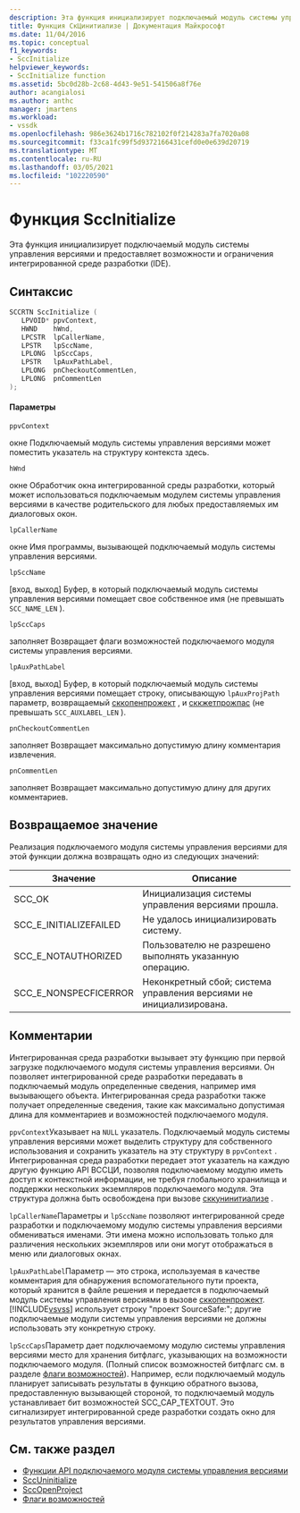 ```yaml
---
description: Эта функция инициализирует подключаемый модуль системы управления версиями и предоставляет возможности и ограничения интегрированной среде разработки (IDE).
title: Функция СкЦинитиализе | Документация Майкрософт
ms.date: 11/04/2016
ms.topic: conceptual
f1_keywords:
- SccInitialize
helpviewer_keywords:
- SccInitialize function
ms.assetid: 5bc0d28b-2c68-4d43-9e51-541506a8f76e
author: acangialosi
ms.author: anthc
manager: jmartens
ms.workload:
- vssdk
ms.openlocfilehash: 986e3624b1716c782102f0f214283a7fa7020a08
ms.sourcegitcommit: f33ca1fc99f5d9372166431cefd0e0e639d20719
ms.translationtype: MT
ms.contentlocale: ru-RU
ms.lasthandoff: 03/05/2021
ms.locfileid: "102220590"
---
```

# <a name="sccinitialize-function"></a>Функция SccInitialize
Эта функция инициализирует подключаемый модуль системы управления версиями и предоставляет возможности и ограничения интегрированной среде разработки (IDE).

## <a name="syntax"></a>Синтаксис

```cpp
SCCRTN SccInitialize (
   LPVOID* ppvContext,
   HWND    hWnd,
   LPCSTR  lpCallerName,
   LPSTR   lpSccName,
   LPLONG  lpSccCaps,
   LPSTR   lpAuxPathLabel,
   LPLONG  pnCheckoutCommentLen,
   LPLONG  pnCommentLen
);
```

#### <a name="parameters"></a>Параметры
 `ppvContext`

окне Подключаемый модуль системы управления версиями может поместить указатель на структуру контекста здесь.

 `hWnd`

окне Обработчик окна интегрированной среды разработки, который может использоваться подключаемым модулем системы управления версиями в качестве родительского для любых предоставляемых им диалоговых окон.

 `lpCallerName`

окне Имя программы, вызывающей подключаемый модуль системы управления версиями.

 `lpSccName`

[вход, выход] Буфер, в который подключаемый модуль системы управления версиями помещает свое собственное имя (не превышать `SCC_NAME_LEN` ).

 `lpSccCaps`

заполняет Возвращает флаги возможностей подключаемого модуля системы управления версиями.

 `lpAuxPathLabel`

[вход, выход] Буфер, в который подключаемый модуль системы управления версиями помещает строку, описывающую `lpAuxProjPath` параметр, возвращаемый [сккопенпрожект](../extensibility/sccopenproject-function.md) , и [сккжетпрожпас](../extensibility/sccgetprojpath-function.md) (не превышать `SCC_AUXLABEL_LEN` ).

 `pnCheckoutCommentLen`

заполняет Возвращает максимально допустимую длину комментария извлечения.

 `pnCommentLen`

заполняет Возвращает максимально допустимую длину для других комментариев.

## <a name="return-value"></a>Возвращаемое значение
 Реализация подключаемого модуля системы управления версиями для этой функции должна возвращать одно из следующих значений:

|Значение|Описание|
|-----------|-----------------|
|SCC_OK|Инициализация системы управления версиями прошла.|
|SCC_E_INITIALIZEFAILED|Не удалось инициализировать систему.|
|SCC_E_NOTAUTHORIZED|Пользователю не разрешено выполнять указанную операцию.|
|SCC_E_NONSPECFICERROR|Неконкретный сбой; система управления версиями не инициализирована.|

## <a name="remarks"></a>Комментарии
 Интегрированная среда разработки вызывает эту функцию при первой загрузке подключаемого модуля системы управления версиями. Он позволяет интегрированной среде разработки передавать в подключаемый модуль определенные сведения, например имя вызывающего объекта. Интегрированная среда разработки также получает определенные сведения, такие как максимально допустимая длина для комментариев и возможностей подключаемого модуля.

 `ppvContext`Указывает на `NULL` указатель. Подключаемый модуль системы управления версиями может выделить структуру для собственного использования и сохранить указатель на эту структуру в `ppvContext` . Интегрированная среда разработки передает этот указатель на каждую другую функцию API ВССЦИ, позволяя подключаемому модулю иметь доступ к контекстной информации, не требуя глобального хранилища и поддержки нескольких экземпляров подключаемого модуля. Эта структура должна быть освобождена при вызове [сккунинитиализе](../extensibility/sccuninitialize-function.md) .

 `lpCallerName`Параметры и `lpSccName` позволяют интегрированной среде разработки и подключаемому модулю системы управления версиями обмениваться именами. Эти имена можно использовать только для различения нескольких экземпляров или они могут отображаться в меню или диалоговых окнах.

 `lpAuxPathLabel`Параметр — это строка, используемая в качестве комментария для обнаружения вспомогательного пути проекта, который хранится в файле решения и передается в подключаемый модуль системы управления версиями в вызове [сккопенпрожект](../extensibility/sccopenproject-function.md). [!INCLUDE[vsvss](../extensibility/includes/vsvss_md.md)] использует строку "проект SourceSafe:"; другие подключаемые модули системы управления версиями не должны использовать эту конкретную строку.

 `lpSccCaps`Параметр дает подключаемому модулю системы управления версиями место для хранения битфлагс, указывающих на возможности подключаемого модуля. (Полный список возможностей битфлагс см. в разделе [флаги возможностей](../extensibility/capability-flags.md)). Например, если подключаемый модуль планирует записывать результаты в функцию обратного вызова, предоставленную вызывающей стороной, то подключаемый модуль устанавливает бит возможностей SCC_CAP_TEXTOUT. Это сигнализирует интегрированной среде разработки создать окно для результатов управления версиями.

## <a name="see-also"></a>См. также раздел
- [Функции API подключаемого модуля системы управления версиями](../extensibility/source-control-plug-in-api-functions.md)
- [SccUninitialize](../extensibility/sccuninitialize-function.md)
- [SccOpenProject](../extensibility/sccopenproject-function.md)
- [Флаги возможностей](../extensibility/capability-flags.md)
